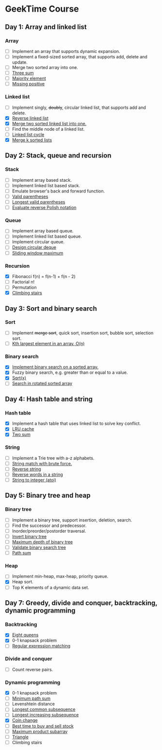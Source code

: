 # GeekTime Course

## Day 1: Array and linked list

### Array

- [ ] Implement an array that supports dynamic expansion.
- [ ] Implement a fixed-sized sorted array, that supports add, delete and update.
- [ ] Merge two sorted array into one.
- [ ] [Three sum](https://leetcode.com/problems/3sum/)
- [ ] [Majority element](https://leetcode.com/problems/majority-element/)
- [ ] [Missing positive](https://leetcode.com/problems/first-missing-positive/)

### Linked list

- [ ] Implement singly, ~~doubly~~, circular linked list, that supports add and delete.
- [x] [Reverse linked list](https://leetcode.com/problems/reverse-linked-list/)
- [x] [Merge two sorted linked list into one.](https://leetcode.com/problems/merge-two-sorted-lists/)
- [ ] Find the middle node of a linked list.
- [ ] [Linked list cycle](https://leetcode.com/problems/linked-list-cycle/)
- [x] [Merge k sorted lists](https://leetcode.com/problems/merge-k-sorted-lists/)

## Day 2: Stack, queue and recursion

### Stack

- [ ] Implement array based stack.
- [ ] Implement linked list based stack.
- [ ] Emulate browser's back and forward function.
- [ ] [Valid parentheses](https://leetcode.com/problems/valid-parentheses/)
- [ ] [Longest valid parentheses](https://leetcode.com/problems/longest-valid-parentheses/)
- [ ] [Evaluate reverse Polish notation](https://leetcode.com/problems/evaluate-reserve-polish-notation/)

### Queue

- [ ] Implement array based queue.
- [ ] Implement linked list based queue.
- [ ] Implement circular queue.
- [ ] [Design circular deque](https://leetcode.com/problems/design-circular-deque/)
- [ ] [Sliding window maximum](https://leetcode.com/problems/sliding-window-maximum/)

### Recursion

- [x] Fibonacci f(n) = f(n-1) + f(n - 2)
- [ ] Factorial n!
- [ ] Permutation
- [x] [Climbing stairs](https://leetcode.com/problems/climbing-stairs/)

## Day 3: Sort and binary search

### Sort

- [ ] Implement ~~merge sort~~, quick sort, insertion sort, bubble sort, selection sort.
- [ ] [Kth largest element in an array, O(n)](https://leetcode.com/problems/kth-largest-element-in-an-array/)

### Binary search

- [x] [Implement binary search on a sorted array.](https://leetcode.com/problems/binary-search/)
- [x] Fuzzy binary search, e.g. greater than or equal to a value.
- [x] [Sqrt(x)](https://leetcode.com/problems/sqrtx/)
- [ ] [Search in rotated sorted array](https://leetcode.com/problems/search-in-rotated-sorted-array/)

## Day 4: Hash table and string

### Hash table

- [x] Implement a hash table that uses linked list to solve key conflict.
- [x] [LRU cache](https://leetcode.com/problems/lru-cache/)
- [x] [Two sum](https://leetcode.com/problems/two-sum/)

### String

- [ ] Implement a Trie tree with a-z alphabets.
- [ ] [String match with brute force.](https://leetcode.com/problems/implement-strstr/)
- [ ] [Reverse string](https://leetcode.com/problems/reverse-string/)
- [ ] [Reverse words in a string](https://leetcode.com/problems/reverse-words-in-a-string/)
- [ ] [String to integer (atoi)](https://leetcode.com/problems/string-to-integer-atoi/)

## Day 5: Binary tree and heap

### Binary tree

- [ ] Implement a binary tree, support insertion, deletion, search.
- [ ] Find the successor and predecessor.
- [ ] Inorder/preorder/postorder traversal.
- [ ] [Invert binary tree](https://leetcode.com/problems/invert-binary-tree/)
- [ ] [Maximum depth of binary tree](https://leetcode.com/problems/maximum-depth-of-binary-tree/)
- [ ] [Validate binary search tree](https://leetcode.com/problems/validate-binary-search-tree/)
- [ ] [Path sum](https://leetcode.com/problems/path-sum/)

### Heap

- [ ] Implement min-heap, max-heap, priority queue.
- [x] Heap sort.
- [ ] Top K elements of a dynamic data set.

## Day 7: Greedy, divide and conquer, backtracking, dynamic programming

### Backtracking

- [x] [Eight queens](https://leetcode.com/problems/n-queens/)
- [x] 0-1 knapsack problem
- [ ] [Regular expression matching](https://leetcode.com/problems/regular-expression-matching/)

### Divide and conquer

- [ ] Count reverse pairs.

### Dynamic programming

- [x] 0-1 knapsack problem
- [ ] [Minimum path sum](https://leetcode.com/problems/minimum-path-sum/)
- [ ] Levenshtein distance
- [ ] [Longest common subsequence](https://leetcode.com/problems/longest-common-subsequence/)
- [ ] [Longest increasing subsequence](https://leetcode.com/problems/longest-increasing-subsequence/)
- [x] [Coin change](https://leetcode.com/problems/coin-change/)
- [ ] [Best time to buy and sell stock](https://leetcode.com/problems/best-time-to-buy-and-sell-stock/)
- [ ] [Maximum product subarray](https://leetcode.com/problems/maximum-product-subarray/)
- [ ] [Triangle](https://leetcode.com/problems/triangle/)
- [ ] Climbing stairs
